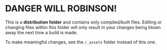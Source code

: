# DANGER WILL ROBINSON!

This is a **distribution folder** and contains only compiled/built files. Editing or changing files within this folder will only result in your changes being blown away the next time a build is made.

To make meaningful changes, see the `/_assets` folder instead of this one.
